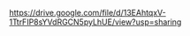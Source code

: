 [https://drive.google.com/file/d/13EAhtqxV-1TtrFIP8sYVdRGCN5pyLhUE/view?usp=sharing
](https://aidata.nchu.edu.tw/smarter/nchu/aimodelset/smarter_01_000001_1_rice_20220829_agai_000001)
